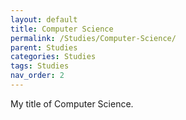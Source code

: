 ```yaml
---
layout: default
title: Computer Science
permalink: /Studies/Computer-Science/
parent: Studies
categories: Studies
tags: Studies
nav_order: 2
---
```


My title of Computer Science.